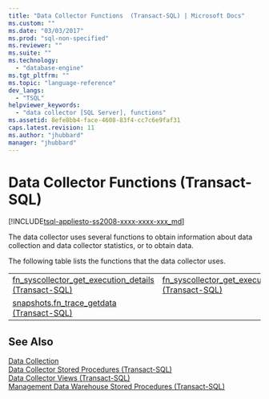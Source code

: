 ```yaml
---
title: "Data Collector Functions  (Transact-SQL) | Microsoft Docs"
ms.custom: ""
ms.date: "03/03/2017"
ms.prod: "sql-non-specified"
ms.reviewer: ""
ms.suite: ""
ms.technology: 
  - "database-engine"
ms.tgt_pltfrm: ""
ms.topic: "language-reference"
dev_langs: 
  - "TSQL"
helpviewer_keywords: 
  - "data collector [SQL Server], functions"
ms.assetid: 8efe8bb4-face-4608-83f4-cc7c6e9faf31
caps.latest.revision: 11
ms.author: "jhubbard"
manager: "jhubbard"
---
```

# Data Collector Functions  (Transact-SQL)
[!INCLUDE[tsql-appliesto-ss2008-xxxx-xxxx-xxx_md](../../../a9retired/includes/tsql-appliesto-ss2008-xxxx-xxxx-xxx-md.md)]

  The data collector uses several functions to obtain information about data collection and data collector statistics, or to obtain data.  
  
 The following table lists the functions that the data collector uses.  
  
|||  
|-|-|  
|[fn_syscollector_get_execution_details &#40;Transact-SQL&#41;](../../../relational-databases/reference/system-functions/fn-syscollector-get-execution-details-transact-sql.md)|[fn_syscollector_get_execution_stats &#40;Transact-SQL&#41;](../../../relational-databases/reference/system-functions/fn-syscollector-get-execution-stats-transact-sql.md)|  
|[snapshots.fn_trace_getdata &#40;Transact-SQL&#41;](../../../relational-databases/reference/system-functions/snapshots.fn-trace-getdata-transact-sql.md)||  
  
## See Also  
 [Data Collection](../../../relational-databases/data-collection/data-collection.md)   
 [Data Collector Stored Procedures &#40;Transact-SQL&#41;](../../../relational-databases/reference/system-stored-procedures/data-collector-stored-procedures-transact-sql.md)   
 [Data Collector Views &#40;Transact-SQL&#41;](../../../relational-databases/reference/system-catalog-views/data-collector-views-transact-sql.md)   
 [Management Data Warehouse Stored Procedures &#40;Transact-SQL&#41;](../../../relational-databases/reference/system-stored-procedures/management-data-warehouse-stored-procedures-transact-sql.md)  
  
  